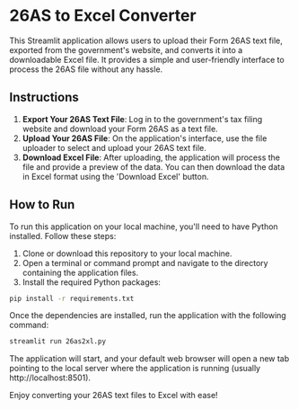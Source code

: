 # 26AS to Excel Converter

This Streamlit application allows users to upload their Form 26AS text file, exported from the government's website, and converts it into a downloadable Excel file. It provides a simple and user-friendly interface to process the 26AS file without any hassle.

## Instructions

1. **Export Your 26AS Text File**: Log in to the government's tax filing website and download your Form 26AS as a text file.
2. **Upload Your 26AS File**: On the application's interface, use the file uploader to select and upload your 26AS text file.
3. **Download Excel File**: After uploading, the application will process the file and provide a preview of the data. You can then download the data in Excel format using the 'Download Excel' button.

## How to Run

To run this application on your local machine, you'll need to have Python installed. Follow these steps:

1. Clone or download this repository to your local machine.
2. Open a terminal or command prompt and navigate to the directory containing the application files.
3. Install the required Python packages:
```bash
pip install -r requirements.txt
```
Once the dependencies are installed, run the application with the following command:
```bash
streamlit run 26as2xl.py
```
The application will start, and your default web browser will open a new tab pointing to the local server where the application is running (usually http://localhost:8501).

Enjoy converting your 26AS text files to Excel with ease!






